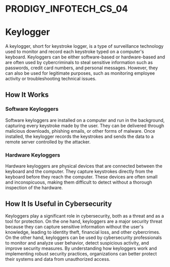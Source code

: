 # PRODIGY_INFOTECH_CS_04

# Keylogger

A keylogger, short for keystroke logger, is a type of surveillance technology used to monitor and record each keystroke typed on a computer's keyboard. Keyloggers can be either software-based or hardware-based and are often used by cybercriminals to steal sensitive information such as passwords, credit card numbers, and personal messages. However, they can also be used for legitimate purposes, such as monitoring employee activity or troubleshooting technical issues.

## How It Works

### Software Keyloggers
Software keyloggers are installed on a computer and run in the background, capturing every keystroke made by the user. They can be delivered through malicious downloads, phishing emails, or other forms of malware. Once installed, the keylogger records the keystrokes and sends the data to a remote server controlled by the attacker.

### Hardware Keyloggers
Hardware keyloggers are physical devices that are connected between the keyboard and the computer. They capture keystrokes directly from the keyboard before they reach the computer. These devices are often small and inconspicuous, making them difficult to detect without a thorough inspection of the hardware.

## How It Is Useful in Cybersecurity

Keyloggers play a significant role in cybersecurity, both as a threat and as a tool for protection. On the one hand, keyloggers are a major security threat because they can capture sensitive information without the user's knowledge, leading to identity theft, financial loss, and other cybercrimes. On the other hand, keyloggers can be used by cybersecurity professionals to monitor and analyze user behavior, detect suspicious activity, and improve security measures. By understanding how keyloggers work and implementing robust security practices, organizations can better protect their systems and data from unauthorized access.
